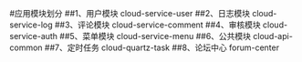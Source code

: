 #应用模块划分
##1、用户模块
cloud-service-user
##2、日志模块
cloud-service-log
##3、评论模块
cloud-service-comment
##4、审核模块
cloud-service-auth
##5、菜单模块
cloud-service-menu
##6、公共模块
cloud-api-common
##7、定时任务
cloud-quartz-task
##8、论坛中心
forum-center


